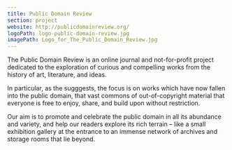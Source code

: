 ```yaml
---
title: Public Domain Review
section: project
website: http://publicdomainreview.org/
logoPath: logo-public-domain-review.jpg
imagePath: Logo_for_The_Public_Domain_Review.jpg
---
```


The Public Domain Review is an online journal and not-for-profit project dedicated to the exploration of curious and compelling works from the history of art, literature, and ideas.

<!--more-->In particular, as the sugggests, the focus is on works which have now fallen into the public domain, that vast commons of out-of-copyright material that everyone is free to enjoy, share, and build upon without restriction.

Our aim is to promote and celebrate the public domain in all its abundance and variety, and help our readers explore its rich terrain – like a small exhibition gallery at the entrance to an immense network of archives and storage rooms that lie beyond.
